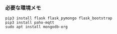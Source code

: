 ### 必要な環境メモ

```
pip3 install flask flask_pymongo flask_bootstrap
pip3 install paho-mqtt
sudo apt install mongodb-org
```
